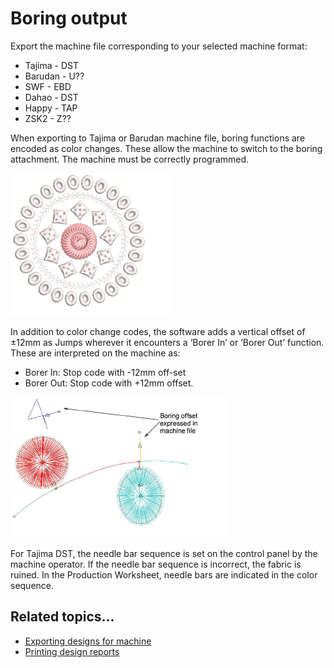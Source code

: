 # Boring output

Export the machine file corresponding to your selected machine format:

- Tajima - DST
- Barudan - U??
- SWF - EBD
- Dahao - DST
- Happy - TAP
- ZSK2 - Z??

When exporting to Tajima or Barudan machine file, boring functions are encoded as color changes. These allow the machine to switch to the boring attachment. The machine must be correctly programmed.

![BoringSample4.png](assets/BoringSample4.png)

In addition to color change codes, the software adds a vertical offset of ±12mm as Jumps wherever it encounters a ‘Borer In’ or ‘Borer Out’ function. These are interpreted on the machine as:

- Borer In: Stop code with -12mm off-set
- Borer Out: Stop code with +12mm offset.

![BoringOffsetMachineFile.png](assets/BoringOffsetMachineFile.png)

For Tajima DST, the needle bar sequence is set on the control panel by the machine operator. If the needle bar sequence is incorrect, the fabric is ruined. In the Production Worksheet, needle bars are indicated in the color sequence.

## Related topics...

- [Exporting designs for machine](../../Production/output/Exporting_designs_for_machine)
- [Printing design reports](../../Production/reports/Printing_design_reports)
